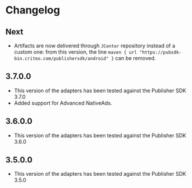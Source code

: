 # Changelog

## Next

* Artifacts are now delivered through `JCenter` repository instead of a custom one: from this
version, the line `maven { url "https://pubsdk-bin.criteo.com/publishersdk/android" }` can be
removed.

## 3.7.0.0
* This version of the adapters has been tested against the Publisher SDK 3.7.0
* Added support for Advanced NativeAds.

## 3.6.0.0
* This version of the adapters has been tested against the Publisher SDK 3.6.0

## 3.5.0.0
* This version of the adapters has been tested against the Publisher SDK 3.5.0
